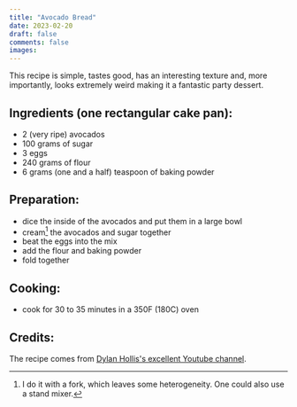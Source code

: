 ```yaml
---
title: "Avocado Bread"
date: 2023-02-20
draft: false
comments: false
images:
---
```


This recipe is simple, tastes good, has an interesting texture and, more importantly, looks extremely weird making it a fantastic party dessert.

## Ingredients (one rectangular cake pan):

* 2 (very ripe) avocados
* 100 grams of sugar
* 3 eggs
* 240 grams of flour
* 6 grams (one and a half) teaspoon of baking powder

## Preparation:

* dice the inside of the avocados and put them in a large bowl
* cream[^cream] the avocados and sugar together
* beat the eggs into the mix
* add the flour and baking powder
* fold together

[^cream]: I do it with a fork, which leaves some heterogeneity. One could also use a stand mixer.

## Cooking:

* cook for 30 to 35 minutes in a 350F (180C) oven

## Credits:

The recipe comes from [Dylan Hollis's excellent Youtube channel](https://youtu.be/LrPGbyXEUCw).